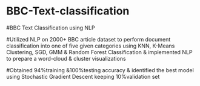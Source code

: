 # BBC-Text-classification

#BBC Text Classification using NLP

#Utilized NLP on 2000+ BBC article dataset to perform document classification into one of five given categories using KNN, K-Means Clustering, SGD, GMM & Random Forest Classification & implemented NLP to prepare a word-cloud & cluster visualizations 

#Obtained 94%training &100%testing accuracy & identified the best model using Stochastic Gradient Descent keeping 10%validation set
